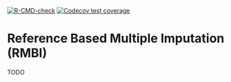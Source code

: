 <!-- badges: start -->
[![R-CMD-check](https://github.com/insightsengineering/rbmi/workflows/R-CMD-check/badge.svg)](https://github.com/insightsengineering/rbmi/actions)
[![Codecov test coverage](https://codecov.io/gh/insightsengineering/rbmi/branch/master/graph/badge.svg)](https://codecov.io/gh/insightsengineering/rbmi?branch=master)
<!-- badges: end -->


# Reference Based Multiple Imputation (RMBI)

TODO



